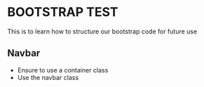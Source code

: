 # BOOTSTRAP TEST

This is to learn how to structure our bootstrap code for future use

## Navbar

- Ensure to use a container class
- Use the navbar class 


